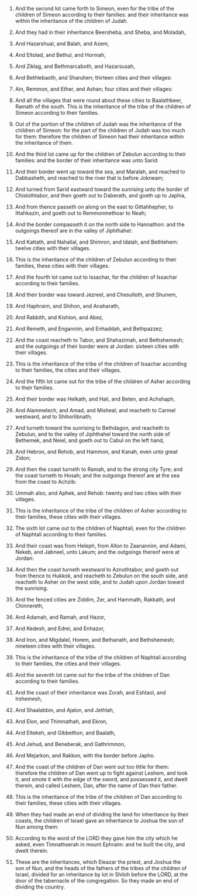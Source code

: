 1. And the second lot came forth to Simeon, even for the tribe of
the children of Simeon according to their families: and their
inheritance was within the inheritance of the children of Judah.

2. And they had in their inheritance Beersheba, and Sheba, and
Moladah,

3. And Hazarshual, and Balah, and Azem,

4. And Eltolad,
and Bethul, and Hormah,

5. And Ziklag, and Bethmarcaboth, and
Hazarsusah,

6. And Bethlebaoth, and Sharuhen; thirteen cities and
their villages:

7. Ain, Remmon, and Ether, and Ashan; four cities
and their villages:

8. And all the villages that were round about
these cities to Baalathbeer, Ramath of the south. This is the
inheritance of the tribe of the children of Simeon according to their
families.

9. Out of the portion of the children of Judah was the inheritance
of the children of Simeon: for the part of the children of Judah was
too much for them: therefore the children of Simeon had their
inheritance within the inheritance of them.

10. And the third lot came up for the children of Zebulun according
to their families: and the border of their inheritance was unto Sarid:

11. And their border went up toward the sea, and Maralah, and
reached to Dabbasheth, and reached to the river that is before
Jokneam;

12. And turned from Sarid eastward toward the sunrising
unto the border of Chislothtabor, and then goeth out to Daberath, and
goeth up to Japhia,

13. And from thence passeth on along on the east
to Gittahhepher, to Ittahkazin, and goeth out to Remmonmethoar to
Neah;

14. And the border compasseth it on the north side to
Hannathon: and the outgoings thereof are in the valley of Jiphthahel:

15. And Kattath, and Nahallal, and Shimron, and Idalah, and
Bethlehem: twelve cities with their villages.

16. This is the inheritance of the children of Zebulun according to
their families, these cities with their villages.

17. And the fourth lot came out to Issachar, for the children of
Issachar according to their families.

18. And their border was toward Jezreel, and Chesulloth, and Shunem,

19. And Haphraim, and Shihon, and Anaharath,

20. And Rabbith, and
Kishion, and Abez,

21. And Remeth, and Engannim, and Enhaddah, and
Bethpazzez;

22. And the coast reacheth to Tabor, and Shahazimah, and
Bethshemesh; and the outgoings of their border were at Jordan: sixteen
cities with their villages.

23. This is the inheritance of the tribe of the children of Issachar
according to their families, the cities and their villages.

24. And the fifth lot came out for the tribe of the children of
Asher according to their families.

25. And their border was Helkath, and Hali, and Beten, and Achshaph,

26. And Alammelech, and Amad, and Misheal; and reacheth to Carmel
westward, and to Shihorlibnath;

27. And turneth toward the sunrising
to Bethdagon, and reacheth to Zebulun, and to the valley of Jiphthahel
toward the north side of Bethemek, and Neiel, and goeth out to Cabul
on the left hand,

28. And Hebron, and Rehob, and Hammon, and Kanah,
even unto great Zidon;

29. And then the coast turneth to Ramah, and
to the strong city Tyre; and the coast turneth to Hosah; and the
outgoings thereof are at the sea from the coast to Achzib:

30. Ummah
also, and Aphek, and Rehob: twenty and two cities with their villages.

31. This is the inheritance of the tribe of the children of Asher
according to their families, these cities with their villages.

32. The sixth lot came out to the children of Naphtali, even for the
children of Naphtali according to their families.

33. And their coast was from Heleph, from Allon to Zaanannim, and
Adami, Nekeb, and Jabneel, unto Lakum; and the outgoings thereof were
at Jordan:

34. And then the coast turneth westward to Aznothtabor,
and goeth out from thence to Hukkok, and reacheth to Zebulun on the
south side, and reacheth to Asher on the west side, and to Judah upon
Jordan toward the sunrising.

35. And the fenced cities are Ziddim, Zer, and Hammath, Rakkath, and
Chinnereth,

36. And Adamah, and Ramah, and Hazor,

37. And Kedesh,
and Edrei, and Enhazor,

38. And Iron, and Migdalel, Horem, and
Bethanath, and Bethshemesh; nineteen cities with their villages.

39. This is the inheritance of the tribe of the children of Naphtali
according to their families, the cities and their villages.

40. And the seventh lot came out for the tribe of the children of
Dan according to their families.

41. And the coast of their inheritance was Zorah, and Eshtaol, and
Irshemesh,

42. And Shaalabbin, and Ajalon, and Jethlah,

43. And
Elon, and Thimnathah, and Ekron,

44. And Eltekeh, and Gibbethon, and
Baalath,

45. And Jehud, and Beneberak, and Gathrimmon,

46. And
Mejarkon, and Rakkon, with the border before Japho.

47. And the coast of the children of Dan went out too little for
them: therefore the children of Dan went up to fight against Leshem,
and took it, and smote it with the edge of the sword, and possessed
it, and dwelt therein, and called Leshem, Dan, after the name of Dan
their father.

48. This is the inheritance of the tribe of the children of Dan
according to their families, these cities with their villages.

49. When they had made an end of dividing the land for inheritance
by their coasts, the children of Israel gave an inheritance to Joshua
the son of Nun among them:

50. According to the word of the LORD
they gave him the city which he asked, even Timnathserah in mount
Ephraim: and he built the city, and dwelt therein.

51. These are the inheritances, which Eleazar the priest, and Joshua
the son of Nun, and the heads of the fathers of the tribes of the
children of Israel, divided for an inheritance by lot in Shiloh before
the LORD, at the door of the tabernacle of the congregation. So they
made an end of dividing the country.